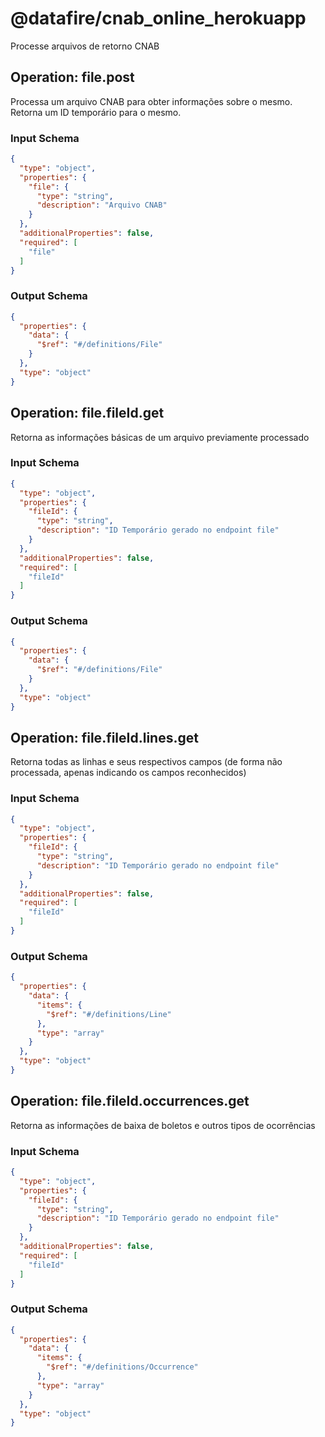 # @datafire/cnab_online_herokuapp
Processe arquivos de retorno CNAB

## Operation: file.post
Processa um arquivo CNAB para obter informações sobre o mesmo. Retorna um ID temporário para o mesmo.


### Input Schema
```json
{
  "type": "object",
  "properties": {
    "file": {
      "type": "string",
      "description": "Arquivo CNAB"
    }
  },
  "additionalProperties": false,
  "required": [
    "file"
  ]
}
```
### Output Schema
```json
{
  "properties": {
    "data": {
      "$ref": "#/definitions/File"
    }
  },
  "type": "object"
}
```
## Operation: file.fileId.get
Retorna as informações básicas de um arquivo previamente processado

### Input Schema
```json
{
  "type": "object",
  "properties": {
    "fileId": {
      "type": "string",
      "description": "ID Temporário gerado no endpoint file"
    }
  },
  "additionalProperties": false,
  "required": [
    "fileId"
  ]
}
```
### Output Schema
```json
{
  "properties": {
    "data": {
      "$ref": "#/definitions/File"
    }
  },
  "type": "object"
}
```
## Operation: file.fileId.lines.get
Retorna todas as linhas e seus respectivos campos (de forma não processada, apenas indicando os campos reconhecidos)

### Input Schema
```json
{
  "type": "object",
  "properties": {
    "fileId": {
      "type": "string",
      "description": "ID Temporário gerado no endpoint file"
    }
  },
  "additionalProperties": false,
  "required": [
    "fileId"
  ]
}
```
### Output Schema
```json
{
  "properties": {
    "data": {
      "items": {
        "$ref": "#/definitions/Line"
      },
      "type": "array"
    }
  },
  "type": "object"
}
```
## Operation: file.fileId.occurrences.get
Retorna as informações de baixa de boletos e outros tipos de ocorrências

### Input Schema
```json
{
  "type": "object",
  "properties": {
    "fileId": {
      "type": "string",
      "description": "ID Temporário gerado no endpoint file"
    }
  },
  "additionalProperties": false,
  "required": [
    "fileId"
  ]
}
```
### Output Schema
```json
{
  "properties": {
    "data": {
      "items": {
        "$ref": "#/definitions/Occurrence"
      },
      "type": "array"
    }
  },
  "type": "object"
}
```
